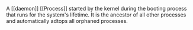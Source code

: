 A [[daemon]] [[Process]] started by the kernel during the booting process that runs for the system's lifetime. It is the ancestor of all other processes and automatically adtops all orphaned processes.